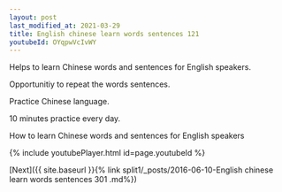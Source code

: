 ```yaml
---
layout: post
last_modified_at: 2021-03-29
title: English chinese learn words sentences 121 
youtubeId: OYqpwVcIvWY
---
```

 
 
Helps to learn Chinese words and sentences for English speakers.

Opportunitiy to repeat the words sentences. 

Practice Chinese language. 
 
10 minutes practice every day. 
 
How to learn Chinese words and sentences for English speakers 
 
{% include youtubePlayer.html id=page.youtubeId %}
 
 
[Next]({{ site.baseurl }}{% link  split1/_posts/2016-06-10-English chinese learn words sentences 301 .md%})
 
